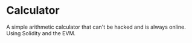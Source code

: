 # Calculator
A simple arithmetic calculator that can't be hacked and is always online. Using Solidity and the EVM.
